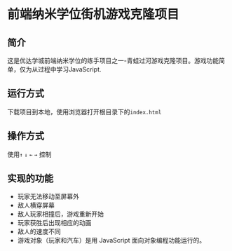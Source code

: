 
# 前端纳米学位街机游戏克隆项目
###
## 简介
这是优达学城前端纳米学位的练手项目之一-青蛙过河游戏克隆项目。游戏功能简单，仅为从过程中学习JavaScript.

## 运行方式
下载项目到本地，使用浏览器打开根目录下的`index.html`

## 操作方式
使用`↑` `↓` `←` `→` 控制

## 实现的功能
* 玩家无法移动至屏幕外
* 敌人横穿屏幕
* 敌人玩家相撞后，游戏重新开始
* 玩家获胜后出现相应的动画
* 敌人的速度不同
* 游戏对象（玩家和汽车）是用 JavaScript 面向对象编程功能运行的。




